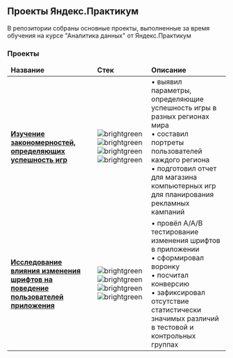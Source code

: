 ## Проекты Яндекс.Практикум

В репозитории собраны основные проекты, выполненные за время обучения на курсе "Аналитика данных" от Яндекс.Практикум  

### Проекты

<table width=100%>
  <thead align="left">
    <tr border: none;>
      <td><b>Название</b></td>
      <td><b>Стек</b></td>
      <td><b>Описание</b></td>
    </tr>
  </thead>
  <tbody>
    <tr>
      <td><a href="https://github.com/fobos-mk/educational-projects/tree/main/patterns-of-a-successful-game"><b>Изучение закономерностей, определяющих успешность игр</b></a></td>
      <td>
        <img alt="brightgreen" src="https://img.shields.io/badge/python-4078c0">
        <img alt="brightgreen" src="https://img.shields.io/badge/pandas-4078c0">
        <img alt="brightgreen" src="https://img.shields.io/badge/numpy-4078c0">
        <img alt="brightgreen" src="https://img.shields.io/badge/plotly-4078c0">
      </td>
      <td>
        •&nbsp;выявил параметры, определяющие успешность игры в разных регионах мира<br>
        •&nbsp;составил портреты пользователей каждого региона<br>
        •&nbsp;подготовил отчет для магазина компьютерных игр для планирования рекламных кампаний
      </td>
    </tr>
        <tr>
      <td><a href="https://github.com/fobos-mk/educational-projects/tree/main/app-fonts"><b>Исследование влияния изменения шрифтов на поведение пользователей приложения</b></a></td>
      <td>
        <img alt="brightgreen" src="https://img.shields.io/badge/python-4078c0">
        <img alt="brightgreen" src="https://img.shields.io/badge/pandas-4078c0">
        <img alt="brightgreen" src="https://img.shields.io/badge/scipy-4078c0">
        <img alt="brightgreen" src="https://img.shields.io/badge/plotly-4078c0">
      <td>
        •&nbsp;провёл A/A/B тестирование изменения шрифтов в приложении<br>
        •&nbsp;сформировал воронку<br>
        •&nbsp;посчитал конверсию<br>
        •&nbsp;зафиксировал отсутствие статистически значимых различий в тестовой и контрольных группах
      </td>
    </tr>
  </tbody>
</table>
